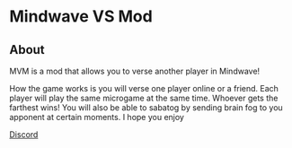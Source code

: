 # Mindwave VS Mod

## About
MVM is a mod that allows you to verse another player in Mindwave!

How the game works is you will verse one player online or a friend. Each player will play the same microgame at the same time. Whoever gets the farthest wins! You will also be able to sabatog by sending brain fog to you apponent at certain moments. I hope you enjoy

[Discord](https://discord.gg/GM9GFnXRBD)
